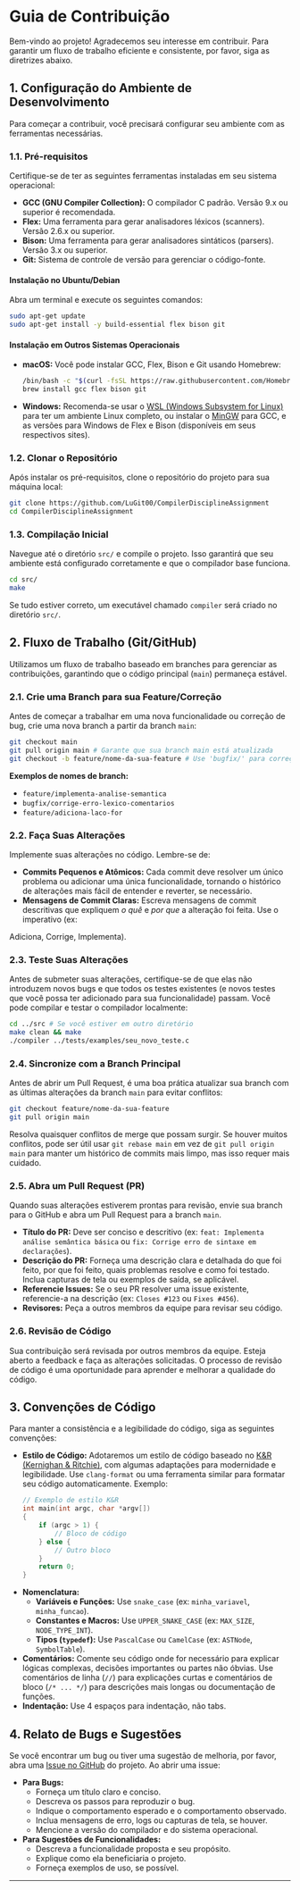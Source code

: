 # Guia de Contribuição

Bem-vindo ao projeto! Agradecemos seu interesse em contribuir. Para garantir um fluxo de trabalho eficiente e consistente, por favor, siga as diretrizes abaixo.

## 1. Configuração do Ambiente de Desenvolvimento

Para começar a contribuir, você precisará configurar seu ambiente com as ferramentas necessárias.

### 1.1. Pré-requisitos

Certifique-se de ter as seguintes ferramentas instaladas em seu sistema operacional:

-   **GCC (GNU Compiler Collection):** O compilador C padrão. Versão 9.x ou superior é recomendada.
-   **Flex:** Uma ferramenta para gerar analisadores léxicos (scanners). Versão 2.6.x ou superior.
-   **Bison:** Uma ferramenta para gerar analisadores sintáticos (parsers). Versão 3.x ou superior.
-   **Git:** Sistema de controle de versão para gerenciar o código-fonte.

#### Instalação no Ubuntu/Debian

Abra um terminal e execute os seguintes comandos:

```bash
sudo apt-get update
sudo apt-get install -y build-essential flex bison git
```

#### Instalação em Outros Sistemas Operacionais

-   **macOS:** Você pode instalar GCC, Flex, Bison e Git usando Homebrew:
    ```bash
    /bin/bash -c "$(curl -fsSL https://raw.githubusercontent.com/Homebrew/install/HEAD/install.sh)"
    brew install gcc flex bison git
    ```
-   **Windows:** Recomenda-se usar o [WSL (Windows Subsystem for Linux)](https://docs.microsoft.com/pt-br/windows/wsl/install) para ter um ambiente Linux completo, ou instalar o [MinGW](http://www.mingw.org/) para GCC, e as versões para Windows de Flex e Bison (disponíveis em seus respectivos sites).

### 1.2. Clonar o Repositório

Após instalar os pré-requisitos, clone o repositório do projeto para sua máquina local:

```bash
git clone https://github.com/LuGit00/CompilerDisciplineAssignment
cd CompilerDisciplineAssignment
```

### 1.3. Compilação Inicial

Navegue até o diretório `src/` e compile o projeto. Isso garantirá que seu ambiente está configurado corretamente e que o compilador base funciona.

```bash
cd src/
make
```

Se tudo estiver correto, um executável chamado `compiler` será criado no diretório `src/`.

## 2. Fluxo de Trabalho (Git/GitHub)

Utilizamos um fluxo de trabalho baseado em branches para gerenciar as contribuições, garantindo que o código principal (`main`) permaneça estável.

### 2.1. Crie uma Branch para sua Feature/Correção

Antes de começar a trabalhar em uma nova funcionalidade ou correção de bug, crie uma nova branch a partir da branch `main`:

```bash
git checkout main
git pull origin main # Garante que sua branch main está atualizada
git checkout -b feature/nome-da-sua-feature # Use 'bugfix/' para correções de bugs
```

**Exemplos de nomes de branch:**
-   `feature/implementa-analise-semantica`
-   `bugfix/corrige-erro-lexico-comentarios`
-   `feature/adiciona-laco-for`

### 2.2. Faça Suas Alterações

Implemente suas alterações no código. Lembre-se de:

-   **Commits Pequenos e Atômicos:** Cada commit deve resolver um único problema ou adicionar uma única funcionalidade, tornando o histórico de alterações mais fácil de entender e reverter, se necessário.
-   **Mensagens de Commit Claras:** Escreva mensagens de commit descritivas que expliquem *o quê* e *por que* a alteração foi feita. Use o imperativo (ex: 


Adiciona, Corrige, Implementa).

### 2.3. Teste Suas Alterações

Antes de submeter suas alterações, certifique-se de que elas não introduzem novos bugs e que todos os testes existentes (e novos testes que você possa ter adicionado para sua funcionalidade) passam. Você pode compilar e testar o compilador localmente:

```bash
cd ../src # Se você estiver em outro diretório
make clean && make
./compiler ../tests/examples/seu_novo_teste.c
```

### 2.4. Sincronize com a Branch Principal

Antes de abrir um Pull Request, é uma boa prática atualizar sua branch com as últimas alterações da branch `main` para evitar conflitos:

```bash
git checkout feature/nome-da-sua-feature
git pull origin main
```

Resolva quaisquer conflitos de merge que possam surgir. Se houver muitos conflitos, pode ser útil usar `git rebase main` em vez de `git pull origin main` para manter um histórico de commits mais limpo, mas isso requer mais cuidado.

### 2.5. Abra um Pull Request (PR)

Quando suas alterações estiverem prontas para revisão, envie sua branch para o GitHub e abra um Pull Request para a branch `main`.

-   **Título do PR:** Deve ser conciso e descritivo (ex: `feat: Implementa análise semântica básica` ou `fix: Corrige erro de sintaxe em declarações`).
-   **Descrição do PR:** Forneça uma descrição clara e detalhada do que foi feito, por que foi feito, quais problemas resolve e como foi testado. Inclua capturas de tela ou exemplos de saída, se aplicável.
-   **Referencie Issues:** Se o seu PR resolver uma issue existente, referencie-a na descrição (ex: `Closes #123` ou `Fixes #456`).
-   **Revisores:** Peça a outros membros da equipe para revisar seu código.

### 2.6. Revisão de Código

Sua contribuição será revisada por outros membros da equipe. Esteja aberto a feedback e faça as alterações solicitadas. O processo de revisão de código é uma oportunidade para aprender e melhorar a qualidade do código.

## 3. Convenções de Código

Para manter a consistência e a legibilidade do código, siga as seguintes convenções:

-   **Estilo de Código:** Adotaremos um estilo de código baseado no [K&R (Kernighan & Ritchie)](https://en.wikipedia.org/wiki/K%26R_C), com algumas adaptações para modernidade e legibilidade. Use `clang-format` ou uma ferramenta similar para formatar seu código automaticamente. Exemplo:
    ```c
    // Exemplo de estilo K&R
    int main(int argc, char *argv[])
    {
        if (argc > 1) {
            // Bloco de código
        } else {
            // Outro bloco
        }
        return 0;
    }
    ```
-   **Nomenclatura:**
    -   **Variáveis e Funções:** Use `snake_case` (ex: `minha_variavel`, `minha_funcao`).
    -   **Constantes e Macros:** Use `UPPER_SNAKE_CASE` (ex: `MAX_SIZE`, `NODE_TYPE_INT`).
    -   **Tipos (`typedef`):** Use `PascalCase` ou `CamelCase` (ex: `ASTNode`, `SymbolTable`).
-   **Comentários:** Comente seu código onde for necessário para explicar lógicas complexas, decisões importantes ou partes não óbvias. Use comentários de linha (`//`) para explicações curtas e comentários de bloco (`/* ... */`) para descrições mais longas ou documentação de funções.
-   **Indentação:** Use 4 espaços para indentação, não tabs.

## 4. Relato de Bugs e Sugestões

Se você encontrar um bug ou tiver uma sugestão de melhoria, por favor, abra uma [Issue no GitHub](https://docs.github.com/pt/issues/tracking-your-work-with-issues/creating-an-issue) do projeto. Ao abrir uma issue:

-   **Para Bugs:**
    -   Forneça um título claro e conciso.
    -   Descreva os passos para reproduzir o bug.
    -   Indique o comportamento esperado e o comportamento observado.
    -   Inclua mensagens de erro, logs ou capturas de tela, se houver.
    -   Mencione a versão do compilador e do sistema operacional.
-   **Para Sugestões de Funcionalidades:**
    -   Descreva a funcionalidade proposta e seu propósito.
    -   Explique como ela beneficiaria o projeto.
    -   Forneça exemplos de uso, se possível.

---